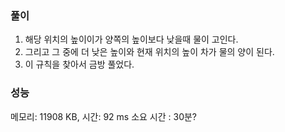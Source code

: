 ### 풀이
1. 해당 위치의 높이이가 양쪽의 높이보다 낮을때 물이 고인다.
2. 그리고 그 중에 더 낮은 높이와 현재 위치의 높이 차가 물의 양이 된다.
3. 이 규칙을 찾아서 금방 풀었다.

### 성능
메모리: 11908 KB, 시간: 92 ms
소요 시간 : 30분?
